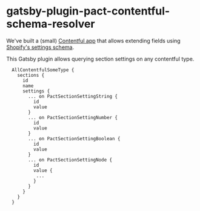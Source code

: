 # gatsby-plugin-pact-contentful-schema-resolver

We've built a (small) [Contentful app](https://github.com/workwithpact/Pact-Contentful-Shopify-Schemas) that allows extending fields using [Shopify's settings schema](https://shopify.dev/themes/architecture/settings/input-settings).

This Gatsby plugin allows querying section settings on any contentful type.

```gql
  AllContentfulSomeType {
    sections {
      id
      name
      settings {
        ... on PactSectionSettingString {
          id
          value
        }
        ... on PactSectionSettingNumber {
          id
          value
        }
        ... on PactSectionSettingBoolean {
          id
          value
        }
        ... on PactSectionSettingNode {
          id
          value {
           ...
          }
        }
      }
    }
  }
```
